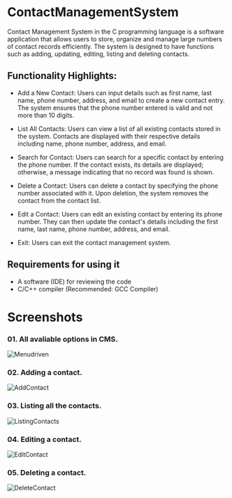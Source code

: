 # ContactManagementSystem
Contact Management System in the C programming language is a software application that allows users to store, organize and manage large numbers of contact records efficiently. The system is designed to have functions such as adding, updating, editing, listing and deleting contacts.


## Functionality Highlights:
 
-  Add a New Contact: Users can input details such as first name, last name, phone number, address, and email to create a new contact entry. The system ensures that the phone number entered is valid and not more than 10 digits.
 
- List All Contacts: Users can view a list of all existing contacts stored in the system. Contacts are displayed with their respective details including name, phone number, address, and email.
 
- Search for Contact: Users can search for a specific contact by entering the phone number. If the contact exists, its details are displayed; otherwise, a message indicating that no record was found is shown.
 
- Delete a Contact: Users can delete a contact by specifying the phone number associated with it. Upon deletion, the system removes the contact from the contact list.
 
- Edit a Contact: Users can edit an existing contact by entering its phone number. They can then update the contact's details including the first name, last name, phone number, address, and email.
- Exit: Users can exit the contact management system.
  

## Requirements for using it

- A software (IDE) for reviewing the code
- C/C++ compiler (Recommended: GCC Compiler)

# Screenshots

### 01. All avaliable options in CMS.
![Menudriven](https://github.com/JudithChrysolite/ContactManagementSystem/assets/158416119/08704789-f04c-4976-9544-b09521537ac1)

### 02. Adding a contact.
![AddContact](https://github.com/JudithChrysolite/ContactManagementSystem/assets/158416119/3ca80f3c-a216-4a3c-a414-fc2efd9c39ed)

### 03. Listing all the contacts.
![ListingContacts](https://github.com/JudithChrysolite/ContactManagementSystem/assets/158416119/e7287133-b44a-49a2-b46d-c01a7a7e8153)

### 04. Editing a contact.
![EditContact](https://github.com/JudithChrysolite/ContactManagementSystem/assets/158416119/7b8aed2c-9afe-4b56-8c70-c39e5c398936)

### 05. Deleting a contact.
![DeleteContact](https://github.com/JudithChrysolite/ContactManagementSystem/assets/158416119/7c885c87-d7b6-43da-994f-30a05656ee37)





